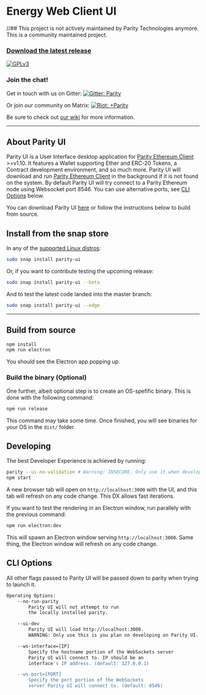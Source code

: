 # Energy Web Client UI
//## This project is not actively maintained by Parity Technologies anymore. This is a community maintained project.

### [Download the latest release](https://github.com/parity-js/shell/releases/latest)

[![GPLv3](https://img.shields.io/badge/license-GPL%20v3-green.svg)](https://www.gnu.org/licenses/gpl-3.0.en.html)

### Join the chat!

Get in touch with us on Gitter:
[![Gitter: Parity](https://img.shields.io/badge/gitter-parity-4AB495.svg)](https://gitter.im/paritytech/parity)

Or join our community on Matrix:
[![Riot: +Parity](https://img.shields.io/badge/riot-%2Bparity%3Amatrix.parity.io-orange.svg)](https://riot.im/app/#/group/+parity:matrix.parity.io)

Be sure to check out [our wiki](https://wiki.parity.io/Parity-Wallet) for more information.

----
## About Parity UI

Parity UI is a User Interface desktop application for [Parity Ethereum Client](https://github.com/paritytech/parity/blob/master/README.md) >=v1.10. It features a Wallet supporting Ether and ERC-20 Tokens, a Contract development environment, and so much more. Parity UI will download and run [Parity Ethereum Client](https://github.com/paritytech/parity/blob/master/README.md) in the background if it is not found on the system. 
By default Parity UI will try connect to a Parity Ethereum node using Websocket port 8546. You can use alternative ports, see [CLI Options](#cli-options) below.

You can download Parity UI [here](https://github.com/parity-js/shell/releases/latest) or follow the instructions below to build from source.

## Install from the snap store

In any of the [supported Linux distros](https://snapcraft.io/docs/core/install):

```bash
sudo snap install parity-ui
```

Or, if you want to contribute testing the upcoming release:

```bash
sudo snap install parity-ui --beta
```

And to test the latest code landed into the master branch:

```bash
sudo snap install parity-ui --edge
```

---

## Build from source

```bash
npm install
npm run electron
```

You should see the Electron app popping up.

### Build the binary (Optional)

One further, albeit optional step is to create an OS-spefific binary. This is done with the following command:

```bash
npm run release
```

This command may take some time. Once finished, you will see binaries for your OS in the `dist/` folder.

## Developing

The best Developer Experience is achieved by running:

```bash
parity --ui-no-validation # Warning: INSECURE. Only use it when developing the UI.
npm start
```

A new browser tab will open on `http://localhost:3000` with the UI, and this tab will refresh on any code change. This DX allows fast iterations.

If you want to test the rendering in an Electron window, run parallely with the previous command:

```bash
npm run electron:dev
```

This will spawn an Electron window serving `http://localhost:3000`. Same thing, the Electron window will refresh on any code change.

## CLI Options
All other flags passed to Parity UI will be passed down to parity when trying to launch it.
```bash
Operating Options:
    --no-run-parity
        Parity UI will not attempt to run 
        the locally installed parity.

    --ui-dev
        Parity UI will load http://localhost:3000. 
        WARNING: Only use this is you plan on developing on Parity UI.

    --ws-interface=[IP]
        Specify the hostname portion of the WebSockets server 
        Parity UI will connect to. IP should be an 
        interface's IP address. (default: 127.0.0.1)

    --ws-port=[PORT]
        Specify the port portion of the WebSockets 
        server Parity UI will connect to. (default: 8546)
```
